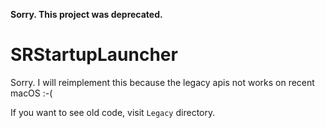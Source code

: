 **Sorry. This project was deprecated.**

SRStartupLauncher
========================

Sorry. I will reimplement this because the legacy apis not works on recent macOS :-(

If you want to see old code, visit `Legacy` directory.
